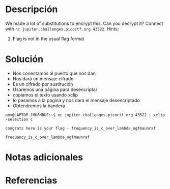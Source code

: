 # Descripción
We made a lot of substitutions to encrypt this. Can you decrypt it? Connect with `nc jupiter.challenges.picoctf.org 43522`.
Hints:
1. Flag is not in the usual flag format
# Solución
- Nos conectamos al puerto que nos dan
- Nos dará un mensaje  cifrado
- Es un cifrado por sustitución
- Usaremos una página para desencriptar
- copiamos el texto usando xclip
- lo pasamos a la página y nos dará el mensaje desencriptado
- Obtendremos la bandera
```
amv@LAPTOP-1MU6MBUF:~$ nc jupiter.challenges.picoctf.org 43522 | xclip -selection c

congrats here is your flag - frequency_is_c_over_lambda_ogfmaunraf

frequency_is_c_over_lambda_ogfmaunraf
```
# Notas adicionales
# Referencias